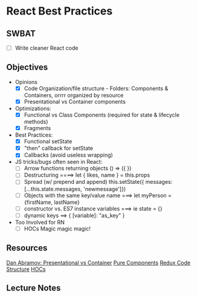 React Best Practices
====================

## SWBAT

- [ ] Write cleaner React code

## Objectives

- Opinions
  - [x] Code Organization/file structure 
        - Folders: Components & Containers, orrrr organized by resource
  - [x] Presentational vs Container components

- Optimizations:
  - [X] Functional vs Class Components (required for state & lifecycle methods)
  - [X] Fragments

- Best Practices:
  - [X] Functional setState
  - [X] "then" callback for setState
  - [X] Callbacks (avoid useless wrapping)

- JS tricks/bugs often seen in React:
  - [ ] Arrow functions returning objects () => ({ })
  - [ ] Destructuring  ====> let { likes, name } = this.props
  - [ ] Spread (w/ prepend and append) this.setState({ messages: [...this.state.messages, 'newmessage']})
  - [ ] Objects with the same key/value name ===> let myPerson = {firstName, lastName}
  - [ ] constructor vs. ES7 instance variables ===> ie state = {}
  - [ ] dynamic keys ==>  { [variable]: "as_key" } 

- Too Involved for RN
    - [ ] HOCs Magic magic magic!

## Resources

[Dan Abramov: Presentational vs Container](https://medium.com/@dan_abramov/smart-and-dumb-components-7ca2f9a7c7d0)
[Pure Components](https://reactjs.org/docs/react-api.html#reactpurecomponent)
[Redux Code Structure](https://redux.js.org/faq/code-structure)
[HOCs](https://reactjs.org/docs/higher-order-components.html)

## Lecture Notes

